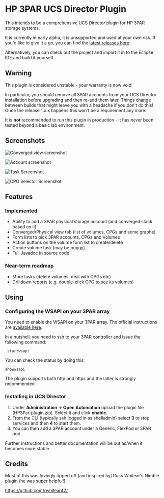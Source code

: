 # HP 3PAR UCS Director Plugin
This intends to be a comprehensive UCS Director plugin for HP 3PAR storage systems.

It is currently in early alpha, it is unsupported and used at your own risk. If you'd like to give it a go, you can find the [latest releases here](https://github.com/CiscoUKIDCDev/HP3ParPlugin/releases).

Alternatively, you can check out the project and import it in to the Eclipse IDE and build it yourself.

## Warning
This plugin is considered unstable - your warranty is now void!

In particular, you should remove all 3PAR accounts from your UCS Director installation before upgrading and then re-add them later. Things change between builds that might leave you with a headache if you don't do this! Once the release 1.x.x happens this won't be a requirement any more.

It is **not** recommended to run this plugin in production - it has never been tested beyond a basic lab environment.

## Screenshots
![Converged view screenshot](https://matt.fragilegeek.com/ucsd/ucsd-3par-summary)

![Account screenshot](https://matt.fragilegeek.com/ucsd/ucsd-3par-account)

![Task Screenshot](https://matt.fragilegeek.com/ucsd/ucsd-3par-workflow-create)

![CPG Selector Screenshot](https://matt.fragilegeek.com/ucsd/ucsd-3par-cpg-selector)


## Features

### Implemented
* Ability to add a 3PAR physical storage account (and converged stack based on it)
* Converged/Physical view tab (list of volumes, CPGs and some graphs)
* Form lists to pick 3PAR accounts, CPGs and Volumes
* Action buttons on the volume form list to create/delete
* Create volume task (may be buggy)
* Full Javadoc in source code

### Near-term roadmap
* More tasks (delete volumes, deal with CPGs etc)
* Drilldown reports (e.g. double-click CPG to see its volumes)

## Using
### Configuring the WSAPI on your 3PAR array
You need to enable the WSAPI on your 3PAR array. The official instructions are [available here](http://h20564.www2.hpe.com/hpsc/doc/public/display?docId=c03606339).

In a nutshell, you need to ssh to your 3PAR controller and issue the following command:
```
 startwsapi
```
You can check the status by doing this:
```
showwsapi
```
The plugin supports both http and https and the latter is strongly recommended.

### Installing in UCS Director

1. Under **Administration -> Open Automation** upload the plugin file (HP3Par-plugin.zip). Select it and click **enable**.
2. From the CLI (typically ssh logged in as shelladmin) select **3** to stop services and then **4** to start them.
3. You can then add a 3PAR account under a Generic, FlexPod or 3PAR pod

Further instructions and better documentation will be out as/when it becomes more stable.

## Credits
Most of this was lovingly ripped off (and inspired by) Russ Whitear's Nimble plugin (he was super helpful!)

https://github.com/rwhitear42/
